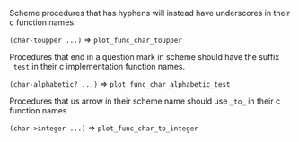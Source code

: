 Scheme procedures that has hyphens will instead have underscores in their c function names.

`(char-toupper ...)` => `plot_func_char_toupper`

Procedures that end in a question mark in scheme should have the suffix `_test` in their
c implementation function names.

`(char-alphabetic? ...)` => `plot_func_char_alphabetic_test`


Procedures that us arrow in their scheme name should use `_to_` in their c function names

`(char->integer ...)` => `plot_func_char_to_integer`



